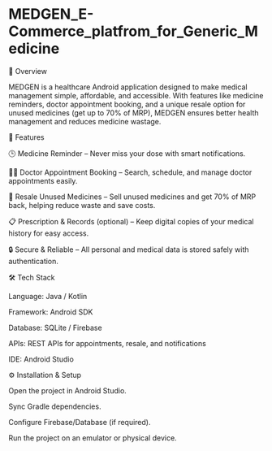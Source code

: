 # MEDGEN_E-Commerce_platfrom_for_Generic_Medicine
📌 Overview

MEDGEN is a healthcare Android application designed to make medical management simple, affordable, and accessible. With features like medicine reminders, doctor appointment booking, and a unique resale option for unused medicines (get up to 70% of MRP), MEDGEN ensures better health management and reduces medicine wastage.

🚀 Features

🕒 Medicine Reminder – Never miss your dose with smart notifications.

👨‍⚕️ Doctor Appointment Booking – Search, schedule, and manage doctor appointments easily.

💊 Resale Unused Medicines – Sell unused medicines and get 70% of MRP back, helping reduce waste and save costs.

📋 Prescription & Records (optional) – Keep digital copies of your medical history for easy access.

🔒 Secure & Reliable – All personal and medical data is stored safely with authentication.

🛠️ Tech Stack

Language: Java / Kotlin

Framework: Android SDK

Database: SQLite / Firebase

APIs: REST APIs for appointments, resale, and notifications

IDE: Android Studio

⚙️ Installation & Setup

Open the project in Android Studio.

Sync Gradle dependencies.

Configure Firebase/Database (if required).

Run the project on an emulator or physical device.

